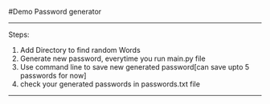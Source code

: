 #Demo Password generator 

------------------------------------------------------------------------------------------
Steps:
1. Add Directory to find random Words
2. Generate new password, everytime you run main.py file
3. Use command line to save new generated password[can save upto 5 passwords for now]
4. check your generated passwords in passwords.txt file
------------------------------------------------------------------------------------------

